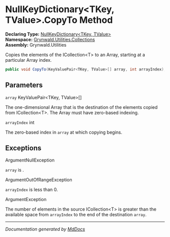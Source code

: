 ﻿<!--  
  <auto-generated>   
    The contents of this file were generated by a tool.  
    Changes to this file may be list if the file is regenerated  
  </auto-generated>   
-->

# NullKeyDictionary\<TKey, TValue\>.CopyTo Method

**Declaring Type:** [NullKeyDictionary\<TKey, TValue\>](../index.md)  
**Namespace:** [Grynwald.Utilities.Collections](../../index.md)  
**Assembly:** Grynwald.Utilities

Copies the elements of the ICollection\<T\> to an Array, starting at a particular Array index.

```csharp
public void CopyTo(KeyValuePair<TKey, TValue>[] array, int arrayIndex);
```

## Parameters

`array`  KeyValuePair\<TKey, TValue\>\[\]

The one\-dimensional Array that is the destination of the elements copied from ICollection\<T\>. The Array must have zero\-based indexing.

`arrayIndex`  int

The zero\-based index in `array` at which copying begins.

## Exceptions

ArgumentNullException

`array` is .

ArgumentOutOfRangeException

`arrayIndex` is less than 0.

ArgumentException

The number of elements in the source ICollection\<T\> is greater than the available space from `arrayIndex` to the end of the destination `array`.

___

*Documentation generated by [MdDocs](https://github.com/ap0llo/mddocs)*
